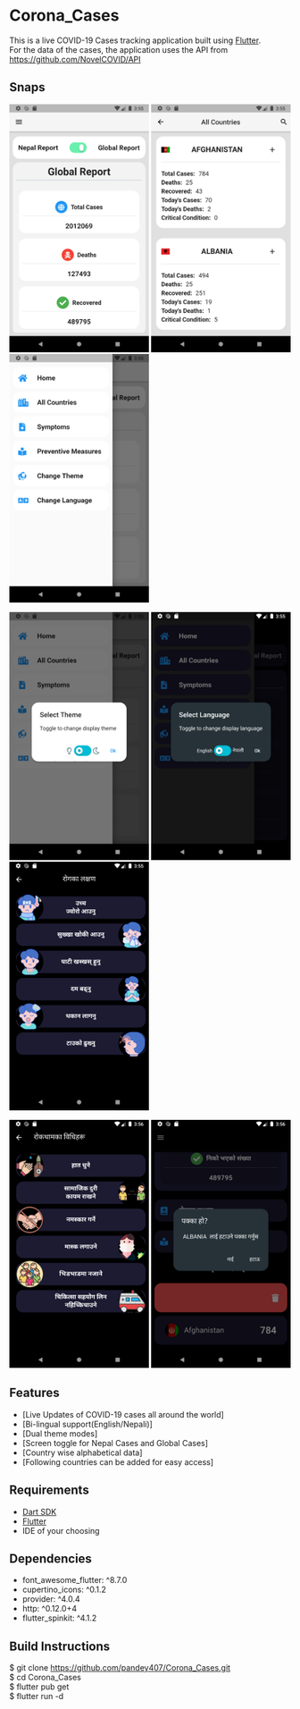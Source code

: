 # Corona_Cases
This is a live COVID-19 Cases tracking application built using <a href="https://flutter.dev/">Flutter</a>.<br>
For the data of the cases, the application uses the API from https://github.com/NovelCOVID/API<br>

## Snaps
<p float="left">
  <img src="https://github.com/pandey407/Corona_Cases/blob/master/screenshots/home.png" width="250" />
  <img src="https://github.com/pandey407/Corona_Cases/blob/master/screenshots/countries.png" width="250" />
  <img src="https://github.com/pandey407/Corona_Cases/blob/master/screenshots/drawer.png" width="250" />
</p>
<p float="left">
   <img src="https://github.com/pandey407/Corona_Cases/blob/master/screenshots/theme.png" width="250" />
   <img src="https://github.com/pandey407/Corona_Cases/blob/master/screenshots/language.png" width="250" /> 
   <img src="https://github.com/pandey407/Corona_Cases/blob/master/screenshots/symptoms_nepali.png" width="250" />
</p>
<p float= "left">
 <img src="https://github.com/pandey407/Corona_Cases/blob/master/screenshots/prevention_nepali.png" width="250" />
 <img src="https://github.com/pandey407/Corona_Cases/blob/master/screenshots/following.png" width="250" />
 </p>

## Features
- [Live Updates of COVID-19 cases all around the world]
- [Bi-lingual support(English/Nepali)]
- [Dual theme modes]
- [Screen toggle for Nepal Cases and Global Cases]
- [Country wise alphabetical data]
- [Following countries can be added for easy access]

## Requirements
 - [Dart SDK](https://dart.dev/get-dart)
 - [Flutter](flutter.dev)
 - IDE of your choosing

## Dependencies
 - font_awesome_flutter: ^8.7.0
 - cupertino_icons: ^0.1.2
 - provider: ^4.0.4
 - http: ^0.12.0+4
 - flutter_spinkit: ^4.1.2

## Build Instructions
$ git clone https://github.com/pandey407/Corona_Cases.git<br>
$ cd Corona_Cases<br>
$ flutter pub get<br>
$ flutter run -d <device><br>


